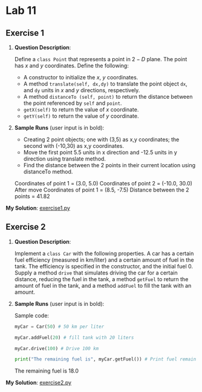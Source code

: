 # Lab 11

## Exercise 1

1. **Question Description**:

    Define a `class Point` that represents a point in $2-D$ plane. The point has $x$ and $y$ coordinates. Define the following:

    - A constructor to initialize the $x$, $y$ coordinates.
    - A method `translate(self, dx,dy)` to translate the point object `dx`, and `dy` units in $x$ and $y$ directions, respectively.
    - A method `distanceTo (self, point)`  to return the distance between the point referenced by `self` and `point`.
    - `getX(self)` to return the value of $x$ coordinate.
    - `getY(self)` to return the value of $y$ coordinate.

2. **Sample Runs** (user input is in bold):

    - Creating 2 point objects; one with (3,5) as x,y coordinates; the second with (-10,30) as x,y coordinates.
    - Move the first point 5.5 units in x direction and -12.5 units in y direction using translate method.
    - Find the distance between the 2 points in their current location using distanceTo method.

    Coordinates of point 1 = (3.0, 5.0)
    Coordinates of point 2 = (-10.0, 30.0)
    After move
    Coordinates of point 1 = (8.5, -7.5)
    Distance between the 2 points = 41.82

**My Solution**: [exercise1.py](exercise1.py)

## Exercise 2

1. **Question Description**:

    Implement a `class Car` with the following properties. A car has a certain fuel efficiency (measured in km/liter) and a certain amount of fuel in the tank. The efficiency is specified in the constructor, and the initial fuel 0. Supply a method `drive` that simulates driving the car for a certain distance, reducing the fuel in the tank, a method `getFuel` to return the amount of fuel in the tank, and a method `addFuel` to fill the tank with an amount.

2. **Sample Runs** (user input is in bold):

    Sample code:

    ```python
    myCar = Car(50) # 50 km per liter

    myCar.addFuel(20) # fill tank with 20 liters

    myCar.drive(100) # Drive 100 km

    print("The remaining fuel is", myCar.getFuel()) # Print fuel remaining
    ```

    The remaining fuel is 18.0

**My Solution**: [exercise2.py](exercise2.py)
